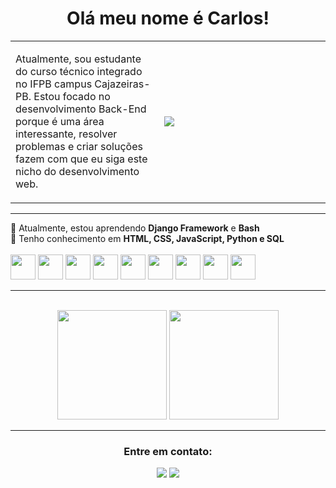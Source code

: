 <!-- Primeiro parágrafo -->
<h1 align="center">Olá meu nome é Carlos!</h1>

<!-- Criando uma table para criar uma borda em volta da descrição -->
<table>
  <tbody>
    <tr>
      <td width='max' height='200px'>
        <p>Atualmente, sou estudante do curso técnico integrado no IFPB campus Cajazeiras-PB. Estou focado no desenvolvimento Back-End porque é uma área interessante, resolver problemas e criar soluções fazem com que eu siga este nicho do desenvolvimento web.</p>
      </td>
      <td width='250px'>
        <!-- Imagem em svg do cara no computador -->
        <img align="left" src="https://github.com/SmokeDevL/SmokeDevL/blob/main/hand-coding-animate.svg">
      </td>
    </tr>
  </tbody>
</table>

---

<div align="left">
  🌱 Atualmente, estou aprendendo <strong>Django Framework</strong> e <strong>Bash</strong><br> 
  💬 Tenho conhecimento em  <strong>HTML, CSS, JavaScript, Python e SQL</strong><br>
  <br>
  <img loading='lazy' width='40px' height='40px' src="https://cdn.jsdelivr.net/gh/devicons/devicon/icons/html5/html5-original.svg" /> 
  <img loading='lazy' width='40px' height='40px' src="https://cdn.jsdelivr.net/gh/devicons/devicon/icons/css3/css3-original.svg" />
  <img loading='lazy' width='40px' height='40px' src="https://cdn.jsdelivr.net/gh/devicons/devicon/icons/python/python-original.svg" />
  <img loading='lazy' width='40px' height='40px' src="https://cdn.jsdelivr.net/gh/devicons/devicon/icons/bash/bash-original.svg" />
  <img loading='lazy' width='40px' height='40px' src="https://cdn.jsdelivr.net/gh/devicons/devicon/icons/django/django-plain.svg" />
  <img loading='lazy' width='40px' height='40px' src="https://cdn.jsdelivr.net/gh/devicons/devicon/icons/javascript/javascript-original.svg" />
  <img loading='lazy' width='40px' height='40px' src="https://cdn.jsdelivr.net/gh/devicons/devicon/icons/postgresql/postgresql-original.svg" />
  <img loading='lazy' width='40px' height='40px' src="https://cdn.jsdelivr.net/gh/devicons/devicon/icons/mysql/mysql-original-wordmark.svg" />
  <img loadinz='lazy' width='40px' height='40px' src="https://cdn.jsdelivr.net/gh/devicons/devicon/icons/docker/docker-original.svg" />    
</div>

---

<br>

<!-- Exibindo a tabela de commits -->
<div align="center">
  <img loading="lazy" height="175rem" src="https://github-readme-stats.vercel.app/api/top-langs/?username=LopesLs&layout=compact&langs_count=7&theme=github_dark&border_radius=20px&locale=pt-br"/>
  <img loading='lazy' height="175rem" src="https://github-readme-stats.vercel.app/api?username=LopesLs&show_icons=true&theme=github_dark&count_private=true&locale=pt-br&custom_title=Detalhes sobre mim&gradient=true&border_radius=20px&hide=stars,issues,contribs&layout=compact"/>
</div>	

---

<div align="center">
  <h3>Entre em contato:</h3>
  <p>
    <a href="maito:lopes.carlos.host@gmail.com" target="_blank"><img src="https://custom-icon-badges.demolab.com/badge/-lopes.carlos.host@gmail.com-4c8eda?style=for-the-badge&logo=mention&logoColor=white"></a>
    <a href="https://www.linkedin.com/in/lopeslsdev/" target="_blank"><img src="https://custom-icon-badges.demolab.com/badge/-LinkedIn-4c8eda?style=for-the-badge&logo=linkedin&logoColor=white"></a>
  </p>
</div>
